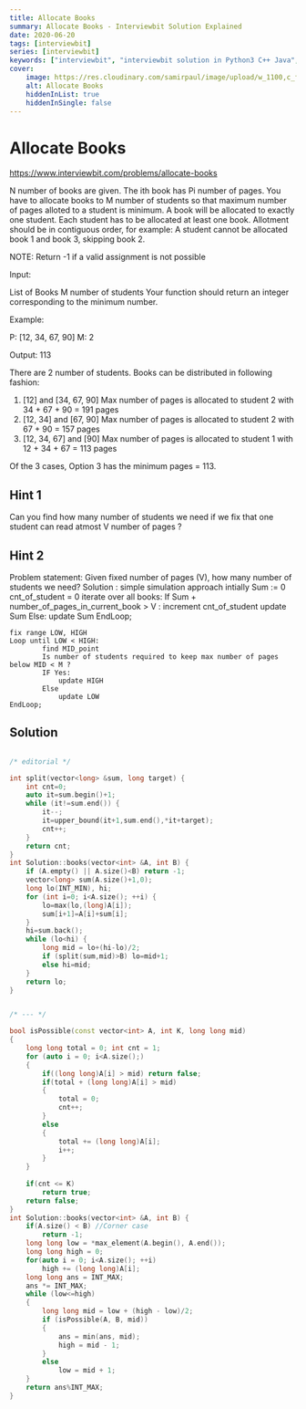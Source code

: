 ```yaml
---
title: Allocate Books
summary: Allocate Books - Interviewbit Solution Explained
date: 2020-06-20
tags: [interviewbit]
series: [interviewbit]
keywords: ["interviewbit", "interviewbit solution in Python3 C++ Java", "Allocate Books Solution Explained"]
cover:
    image: https://res.cloudinary.com/samirpaul/image/upload/w_1100,c_fit,co_rgb:FFFFFF,l_text:Arial_75_bold:Allocate Books - Solution Explained/problem-solving.webp
    alt: Allocate Books
    hiddenInList: true
    hiddenInSingle: false
---
```


# Allocate Books

https://www.interviewbit.com/problems/allocate-books



N number of books are given. 
The ith book has Pi number of pages. 
You have to allocate books to M number of students so that maximum number of pages alloted to a student is minimum. A book will be allocated to exactly one student. Each student has to be allocated at least one book. Allotment should be in contiguous order, for example: A student cannot be allocated book 1 and book 3, skipping book 2.

NOTE: Return -1 if a valid assignment is not possible

Input:

List of Books
M number of students
Your function should return an integer corresponding to the minimum number.

Example:

P: [12, 34, 67, 90]
M: 2

Output: 113

There are 2 number of students. Books can be distributed in following fashion: 
  1) [12] and [34, 67, 90]
      Max number of pages is allocated to student 2 with 34 + 67 + 90 = 191 pages
  2) [12, 34] and [67, 90]
      Max number of pages is allocated to student 2 with 67 + 90 = 157 pages 
  3) [12, 34, 67] and [90]
      Max number of pages is allocated to student 1 with 12 + 34 + 67 = 113 pages

Of the 3 cases, Option 3 has the minimum pages = 113. 

## Hint 1

Can you find how many number of students we need if we fix that one student can read atmost V number of pages ?

## Hint 2

Problem statement: Given fixed number of pages (V),  how many number of students we need?
Solution :
   simple simulation approach
   intially Sum := 0
   cnt_of_student = 0
   iterate over all books:
        If Sum + number_of_pages_in_current_book > V :
                  increment cnt_of_student
                  update Sum
        Else:
                  update Sum
   EndLoop;
  


    fix range LOW, HIGH
    Loop until LOW < HIGH:
            find MID_point
            Is number of students required to keep max number of pages below MID < M ? 
            IF Yes:
                update HIGH
            Else
                update LOW
    EndLoop;


## Solution

```cpp

/* editorial */

int split(vector<long> &sum, long target) {
    int cnt=0;
    auto it=sum.begin()+1;
    while (it!=sum.end()) {
        it--;
        it=upper_bound(it+1,sum.end(),*it+target);
        cnt++;
    }
    return cnt;
}
int Solution::books(vector<int> &A, int B) {
    if (A.empty() || A.size()<B) return -1;
    vector<long> sum(A.size()+1,0);
    long lo(INT_MIN), hi;
    for (int i=0; i<A.size(); ++i) {
        lo=max(lo,(long)A[i]);
        sum[i+1]=A[i]+sum[i];
    }
    hi=sum.back();
    while (lo<hi) {
        long mid = lo+(hi-lo)/2;
        if (split(sum,mid)>B) lo=mid+1;
        else hi=mid;
    }
    return lo;
}


/* --- */

bool isPossible(const vector<int> A, int K, long long mid)
{
    long long total = 0; int cnt = 1;
    for (auto i = 0; i<A.size();)
    {
        if((long long)A[i] > mid) return false;
        if(total + (long long)A[i] > mid)
        {
            total = 0;
            cnt++;
        }
        else
        {
            total += (long long)A[i];
            i++;
        }
    }
    
    if(cnt <= K)
        return true;
    return false;
}
int Solution::books(vector<int> &A, int B) {
    if(A.size() < B) //Corner case
        return -1;
    long long low = *max_element(A.begin(), A.end());
    long long high = 0;
    for(auto i = 0; i<A.size(); ++i)
        high += (long long)A[i];
    long long ans = INT_MAX;
    ans *= INT_MAX;
    while (low<=high)
    {
        long long mid = low + (high - low)/2;
        if (isPossible(A, B, mid))
        {
            ans = min(ans, mid);
            high = mid - 1;
        }
        else
            low = mid + 1;
    }
    return ans%INT_MAX;
}
```